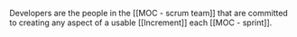 Developers are the people in the [[MOC - scrum team]] that are committed to creating any aspect of a usable [[Increment]] each [[MOC - sprint]].